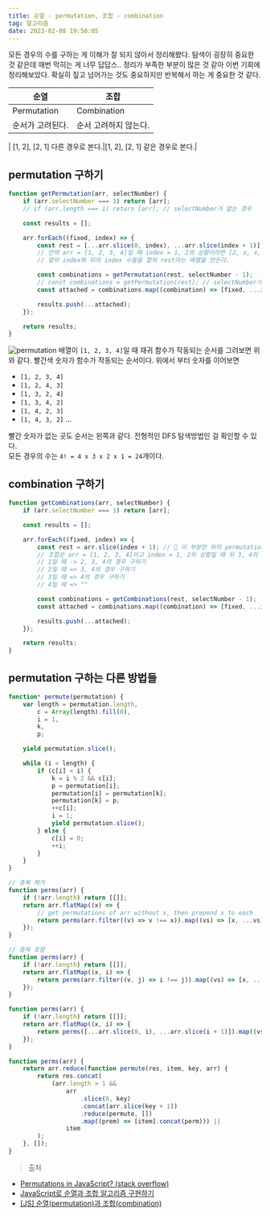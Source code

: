 ```yaml
---
title: 순열 - permutation, 조합 - combination
tag: 알고리즘
date: 2023-02-08 19:50:05
---
```


<script>
  import image from "$lib/images/posts/tree.png";
</script>

모든 경우의 수를 구하는 게 이해가 잘 되지 않아서 정리해봤다. 탐색이 굉장히 중요한 것 같은데 매번 막히는 게 너무 답답스.. 정리가 부족한 부분이 많은 것 같아 이번 기회에 정리해보았다. 확실히 짚고 넘어가는 것도 중요하지만 반복해서 하는 게 중요한 것 같다.

<div class="table-wrapper">

| 순열             | 조합                  |
| ---------------- | --------------------- |
| Permutation      | Combination           |
| 순서가 고려된다. | 순서 고려하지 않는다. |

|
[1, 2], [2, 1] 다른 경우로 본다.|[1, 2], [2, 1] 같은 경우로 본다.|

</div>

## permutation 구하기

```js
function getPermutation(arr, selectNumber) {
	if (arr.selectNumber === 1) return [arr];
	// if (arr.length === 1) return [arr]; // selectNumber가 없는 경우

	const results = [];

	arr.forEach((fixed, index) => {
		const rest = [...arr.slice(0, index), ...arr.slice(index + 1)];
		// 만약 arr = [1, 2, 3, 4]일 때 index = 1, 2의 상황이라면 [2, x, x, x] 2를 앞에 fix하고 나머지 1, 3, 4를 섞어야 한다.
		// 앞의 index와 뒤의 index 수들을 합쳐 rest라는 배열을 만든다.

		const combinations = getPermutation(rest, selectNumber - 1);
		// const combinations = getPermutation(rest); // selectNumber가 없는 경우
		const attached = combinations.map((combination) => [fixed, ...item]);

		results.push(...attached);
	});

	return results;
}
```

![permutation]({image})
배열이 `[1, 2, 3, 4]`일 때 재귀 함수가 작동되는 순서를 그려보면 위와 같다. 빨간색 숫자가 함수가 작동되는 순서이다. 위에서 부터 숫자를 이어보면

- `[1, 2, 3, 4]`
- `[1, 2, 4, 3]`
- `[1, 3, 2, 4]`
- `[1, 3, 4, 2]`
- `[1, 4, 2, 3]`
- `[1, 4, 3, 2]`
  ...

빨간 숫자가 없는 곳도 순서는 왼쪽과 같다. 전형적인 DFS 탐색방법인 걸 확인할 수 있다.  
모든 경우의 수는 `4! = 4 x 3 x 2 x 1 = 24`개이다.

## combination 구하기

```js
function getCombinations(arr, selectNumber) {
	if (arr.selectNumber === 1) return [arr];

	const results = [];

	arr.forEach((fixed, index) => {
		const rest = arr.slice(index + 1); // 🚀 이 부분만 위의 permutation 코드와 다르게 해주면 된다.
		// 조합은 arr = [1, 2, 3, 4]이고 index = 1, 2의 상황일 때 뒤 3, 4의 경우만 더해주면 된다.
		// 1일 때 -> 2, 3, 4의 경우 구하기
		// 2일 때 => 3, 4의 경우 구하기
		// 3일 때 => 4의 경우 구하기
		// 4일 때 => ""

		const combinations = getCombinations(rest, selectNumber - 1);
		const attached = combinations.map((combination) => [fixed, ...item]);

		results.push(...attached);
	});

	return results;
}
```

## permutation 구하는 다른 방법들

```js
function* permute(permutation) {
	var length = permutation.length,
		c = Array(length).fill(0),
		i = 1,
		k,
		p;

	yield permutation.slice();

	while (i < length) {
		if (c[i] < i) {
			k = i % 2 && c[i];
			p = permutation[i];
			permutation[i] = permutation[k];
			permutation[k] = p;
			++c[i];
			i = 1;
			yield permutation.slice();
		} else {
			c[i] = 0;
			++i;
		}
	}
}

// 중복 제거
function perms(arr) {
	if (!arr.length) return [[]];
	return arr.flatMap((x) => {
		// get permutations of arr without x, then prepend x to each
		return perms(arr.filter((v) => v !== x)).map((vs) => [x, ...vs]);
	});
}

// 중복 포함
function perms(arr) {
	if (!arr.length) return [[]];
	return arr.flatMap((x, i) => {
		return perms(arr.filter((v, j) => i !== j)).map((vs) => [x, ...vs]);
	});
}

function perms(arr) {
	if (!arr.length) return [[]];
	return arr.flatMap((x, i) => {
		return perms([...arr.slice(0, i), ...arr.slice(i + 1)]).map((vs) => [x, ...vs]);
	});
}

function perms(arr) {
	return arr.reduce(function permute(res, item, key, arr) {
		return res.concat(
			(arr.length > 1 &&
				arr
					.slice(0, key)
					.concat(arr.slice(key + 1))
					.reduce(permute, [])
					.map((prem) => [item].concat(perm))) ||
				item
		);
	}, []);
}
```

> 출처

- [Permutations in JavaScript? (stack overflow)](https://stackoverflow.com/questions/9960908/permutations-in-javascript)
- [JavaScript로 순열과 조합 알고리즘 구현하기](https://jun-choi-4928.medium.com/javascript%EB%A1%9C-%EC%88%9C%EC%97%B4%EA%B3%BC-%EC%A1%B0%ED%95%A9-%EC%95%8C%EA%B3%A0%EB%A6%AC%EC%A6%98-%EA%B5%AC%ED%98%84%ED%95%98%EA%B8%B0-21df4b536349)
- [[JS] 순열(permutation)과 조합(combination)](https://woong-jae.com/algorithm/220408-permutation-and-combination)
